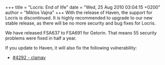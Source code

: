 +++
title = "Locris: End of life"
date = "Wed, 25 Aug 2010 03:04:15 +0200"
author = "Miklos Vajna"
+++
With the release of Haven, the support for Locris is discontinued. It is highly recommended to upgrade to our new stable release, as there will be no more security and bug fixes for Locris.  

 We have released FSA637 to FSA691 for Getorin. That means 55 security problems were fixed in half a year.  

 If you update to Haven, it will also fix the following vulnerability:  

* [#4292 - clamav](http://bugs.frugalware.org/task/4292)
